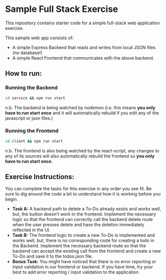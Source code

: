 # Sample Full Stack Exercise 

This repository contains starter code for a simple full-stack web application exercise. 

This sample web app consists of:
- A simple Express Backend that reads and writes from local JSON files (no database!)
- A simple React Frontend that communicates with the above backend.

## How to run:

### Running the Backend

```bash
cd service && npm run start
```
n.b. The backend is being watched by nodemon (i.e. this means **you only have to run start once** and it will automatically rebuild if you edit any of the javascript or json files.)

### Running the Frontend
```bash
cd client && npm run start
```
n.b. The frontend is also being watched by the react-script, any changes to any of its sources will also automatically rebuild the frontend so **you only have to run start once**.

## Exercise Instructions:

You can complete the tasks for this exercise in any order you see fit. Be sure to dig around the code a bit to understand how it is working before you begin.

- **Task A:** A backend path to delete a To-Do already exists and works well, but, the button doesn't work in the frontend. Implement the necessary logic so that the frontend can correctly call the backend delete route when the user presses delete and have the deletion immediately reflected in the UI.
- **Task B:** The frontend logic to create a new To-Do is implemented and works well, but, there is no corresponding route for creating a todo in the Backend. Implement the necessary backend route so that the backend can accept the existing call from the frontend and create a new To-Do and save it to the todos.json file. 
- **Bonus Task:** You might have noticed that there is no error reporting or input validation in our frontend or backend. If you have time, try your best to add error reporting / input validation to the application.
